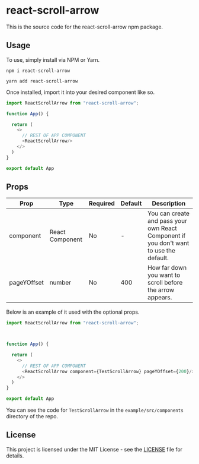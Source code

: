 # react-scroll-arrow

This is the source code for the react-scroll-arrow npm package. 

## Usage

To use, simply install via NPM or Yarn.

```
npm i react-scroll-arrow

yarn add react-scroll-arrow
```

Once installed, import it into your desired component like so. 

```javascript
import ReactScrollArrow from "react-scroll-arrow";

function App() {

  return (
    <>
      // REST OF APP COMPONENT
      <ReactScrollArrow/>
    </>
  )
}

export default App
```

## Props

| Prop | Type | Required | Default | Description |
|------|------|----------|---------|-------------|
| component | React Component | No | - | You can create and pass your own React Component if you don't want to use the default. |
| pageYOffset | number | No | 400 | How far down you want to scroll before the arrow appears. |

Below is an example of it used with the optional props.

```javascript
import ReactScrollArrow from "react-scroll-arrow";



function App() {

  return (
    <>
      // REST OF APP COMPONENT
      <ReactScrollArrow component={TestScrollArrow} pageYOffset={200}/>
    </>
  )
}

export default App
```

You can see the code for `TestScrollArrow` in the `example/src/components` directory of the repo.

## License

This project is licensed under the MIT License - see the [LICENSE](LICENSE) file for details.
